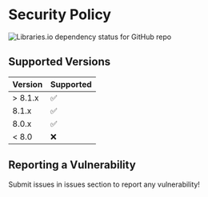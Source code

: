 # Security Policy

![Libraries.io dependency status for GitHub repo](https://img.shields.io/librariesio/github/infocyph/InterMix)

## Supported Versions

| Version | Supported          |
|---------| ------------------ |
| > 8.1.x | :white_check_mark: |
| 8.1.x   | :white_check_mark: |
| 8.0.x   | :white_check_mark: |
| < 8.0   | :x:                |

## Reporting a Vulnerability

Submit issues in issues section to report any vulnerability!

